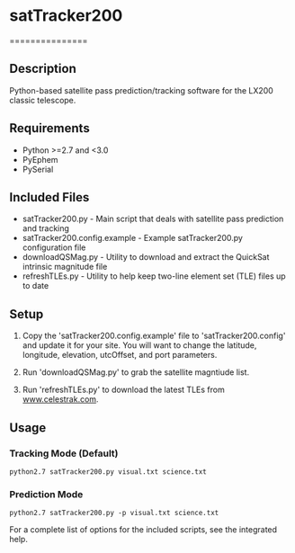 # satTracker200
===============

## Description
Python-based satellite pass prediction/tracking software for the LX200 classic telescope.

## Requirements
 * Python >=2.7 and <3.0
 * PyEphem
 * PySerial
 
## Included Files
 * satTracker200.py - Main script that deals with satellite pass prediction and tracking
 * satTracker200.config.example - Example satTracker200.py configuration file
 * downloadQSMag.py - Utility to download and extract the QuickSat intrinsic magnitude file
 * refreshTLEs.py - Utility to help keep two-line element set (TLE) files up to date

## Setup
 1) Copy the 'satTracker200.config.example' file to 'satTracker200.config' and update it for your site.  You will want to change the latitude, longitude, elevation, utcOffset, and port parameters.
 
 2) Run 'downloadQSMag.py' to grab the satellite magntiude list.
 
 3) Run 'refreshTLEs.py' to download the latest TLEs from www.celestrak.com.

## Usage
### Tracking Mode (Default)

	python2.7 satTracker200.py visual.txt science.txt

### Prediction Mode

	python2.7 satTracker200.py -p visual.txt science.txt

For a complete list of options for the included scripts, see the integrated help.
